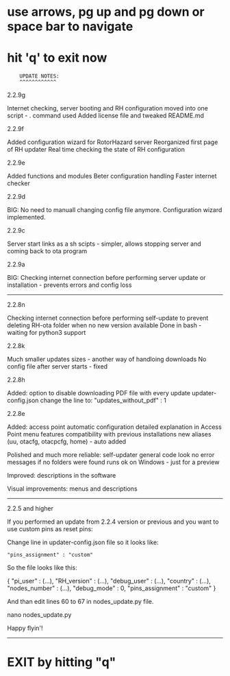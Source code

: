 # use arrows, pg up and pg down or space bar to navigate
# hit 'q' to exit now


		UPDATE NOTES:
		^^^^^^^^^^^^


2.2.9g

Internet checking, server booting and RH configuration 
moved into one script - . command used
Added license file and tweaked README.md

2.2.9f

Added configuration wizard for RotorHazard server
Reorganized first page of RH updater 
Real time checking the state of RH configuration


2.2.9e

Added functions and modules
Beter configuration handling
Faster internet checker


2.2.9d

BIG: No need to manuall changing config file anymore.
Configuration wizard implemented.


2.2.9c

Server start links as a sh scipts - simpler, 
allows stopping server and coming back to ota program


2.2.9a

BIG: Checking internet connection before performing server update
or installation - prevents errors and config loss

_________________________________________________________________

2.2.8n

Checking internet connection before performing self-update
to prevent deleting RH-ota folder when no new version available
Done in bash - waiting for python3 support

2.2.8k

Much smaller updates sizes - another way of handloing downloads
No config file after server starts - fixed

2.2.8h

Added:
option to disable downloading PDF file with every update
updater-config.json
change the line to: 
	"updates_without_pdf" : 1

2.2.8e

Added:
access point automatic configuration
detailed explanation in Access Point menu
features compatibility with previous installations
new aliases (uu, otacfg, otacpcfg, home) - auto added

Polished and much more reliable:
self-updater
general code look
no error messages if no folders were found
runs ok on Windows - just for a preview 

Improved:
descriptions in the software

Visual improvements:
menus and descriptions

_________________________________________________________________


2.2.5 and higher

If you performed an update from 2.2.4 version or previous 
and you want to use custom pins as reset pins:

Change line in updater-config.json file so it looks like:

	"pins_assignment" : "custom"

So the file looks like this:

{
	"pi_user" : (...),
	"RH_version" : (...),
	"debug_user" : (...),
	"country" : (...),
	"nodes_number" : (...),
	"debug_mode" : 0,
	"pins_assignment" : "custom"
}

And than edit lines 60 to 67 in nodes_update.py file.

nano nodes_update.py

Happy flyin'!

_________________________________________________________________


# EXIT by hitting "q" 
